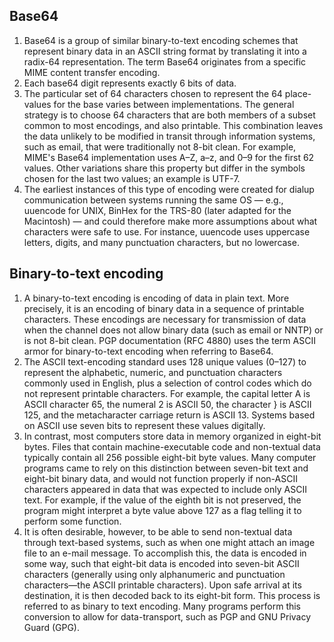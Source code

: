 ## Base64
1. Base64 is a group of similar binary-to-text encoding schemes that represent binary data in an ASCII string format by translating it into a radix-64 representation. The term Base64 originates from a specific MIME content transfer encoding.
2. Each base64 digit represents exactly 6 bits of data.
3. The particular set of 64 characters chosen to represent the 64 place-values for the base varies between implementations. The general strategy is to choose 64 characters that are both members of a subset common to most encodings, and also printable. This combination leaves the data unlikely to be modified in transit through information systems, such as email, that were traditionally not 8-bit clean. For example, MIME's Base64 implementation uses A–Z, a–z, and 0–9 for the first 62 values. Other variations share this property but differ in the symbols chosen for the last two values; an example is UTF-7.
4. The earliest instances of this type of encoding were created for dialup communication between systems running the same OS — e.g., uuencode for UNIX, BinHex for the TRS-80 (later adapted for the Macintosh) — and could therefore make more assumptions about what characters were safe to use. For instance, uuencode uses uppercase letters, digits, and many punctuation characters, but no lowercase.

## Binary-to-text encoding
1. A binary-to-text encoding is encoding of data in plain text. More precisely, it is an encoding of binary data in a sequence of printable characters. These encodings are necessary for transmission of data when the channel does not allow binary data (such as email or NNTP) or is not 8-bit clean. PGP documentation (RFC 4880) uses the term ASCII armor for binary-to-text encoding when referring to Base64.
2. The ASCII text-encoding standard uses 128 unique values (0–127) to represent the alphabetic, numeric, and punctuation characters commonly used in English, plus a selection of control codes which do not represent printable characters. For example, the capital letter A is ASCII character 65, the numeral 2 is ASCII 50, the character } is ASCII 125, and the metacharacter carriage return is ASCII 13. Systems based on ASCII use seven bits to represent these values digitally.
3. In contrast, most computers store data in memory organized in eight-bit bytes. Files that contain machine-executable code and non-textual data typically contain all 256 possible eight-bit byte values. Many computer programs came to rely on this distinction between seven-bit text and eight-bit binary data, and would not function properly if non-ASCII characters appeared in data that was expected to include only ASCII text. For example, if the value of the eighth bit is not preserved, the program might interpret a byte value above 127 as a flag telling it to perform some function.
4. It is often desirable, however, to be able to send non-textual data through text-based systems, such as when one might attach an image file to an e-mail message. To accomplish this, the data is encoded in some way, such that eight-bit data is encoded into seven-bit ASCII characters (generally using only alphanumeric and punctuation characters—the ASCII printable characters). Upon safe arrival at its destination, it is then decoded back to its eight-bit form. This process is referred to as binary to text encoding. Many programs perform this conversion to allow for data-transport, such as PGP and GNU Privacy Guard (GPG).
